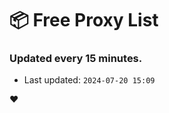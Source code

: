 # :package: Free Proxy List
### Updated every 15 minutes.

- Last updated: `2024-07-20 15:09`

:heart:
